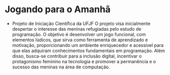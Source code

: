 # Jogando para o Amanhã
- Projeto de Iniciação Científica da UFJF
O projeto visa inicialmente despertar o interesse das meninas refugiadas pelo estudo de programação. 
O objetivo é desenvolver um jogo funcional, com elementos lúdicos, que sirva como ferramenta de aprendizado e motivação, 
proporcionando um ambiente enriquecedor e acessível para que elas adquiram conhecimentos fundamentais em programação. 
Além disso, busca-se contribuir para a inclusão digital, incentivar o protagonismo feminino na tecnologia e promover a 
permanência e o sucesso das meninas na área de computação.  
